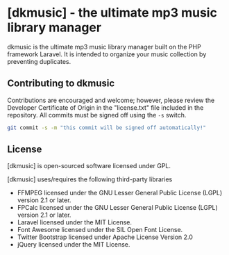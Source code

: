 # [dkmusic] - the ultimate mp3 music library manager

dkmusic is the ultimate mp3 music library manager built on the PHP framework Laravel. It is intended to organize your music collection by preventing duplicates.


## Contributing to dkmusic

Contributions are encouraged and welcome; however, please review the Developer Certificate of Origin in the "license.txt" file included in the repository. All commits must be signed off using the `-s` switch.

```bash
git commit -s -m "this commit will be signed off automatically!"
```

## License

[dkmusic] is open-sourced software licensed under GPL.

[dkmusic] uses/requires the following third-party libraries

- FFMPEG licensed under the GNU Lesser General Public License (LGPL) version 2.1 or later. 
- FPCalc licensed under the GNU Lesser General Public License (LGPL) version 2.1 or later.
- Laravel licensed under the MIT License.
- Font Awesome licensed under the SIL Open Font License.
- Twitter Bootstrap licensed under Apache License Version 2.0
- jQuery licensed under the MIT License.
